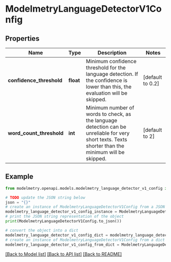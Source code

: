 # ModelmetryLanguageDetectorV1Config


## Properties

Name | Type | Description | Notes
------------ | ------------- | ------------- | -------------
**confidence_threshold** | **float** | Minimum confidence threshold for the language detection. If the confidence is lower than this, the evaluation will be skipped. | [default to 0.2]
**word_count_threshold** | **int** | Minimum number of words to check, as the language detection can be unreliable for very short texts. Texts shorter than the minimum will be skipped. | [default to 2]

## Example

```python
from modelmetry.openapi.models.modelmetry_language_detector_v1_config import ModelmetryLanguageDetectorV1Config

# TODO update the JSON string below
json = "{}"
# create an instance of ModelmetryLanguageDetectorV1Config from a JSON string
modelmetry_language_detector_v1_config_instance = ModelmetryLanguageDetectorV1Config.from_json(json)
# print the JSON string representation of the object
print(ModelmetryLanguageDetectorV1Config.to_json())

# convert the object into a dict
modelmetry_language_detector_v1_config_dict = modelmetry_language_detector_v1_config_instance.to_dict()
# create an instance of ModelmetryLanguageDetectorV1Config from a dict
modelmetry_language_detector_v1_config_from_dict = ModelmetryLanguageDetectorV1Config.from_dict(modelmetry_language_detector_v1_config_dict)
```
[[Back to Model list]](../README.md#documentation-for-models) [[Back to API list]](../README.md#documentation-for-api-endpoints) [[Back to README]](../README.md)


